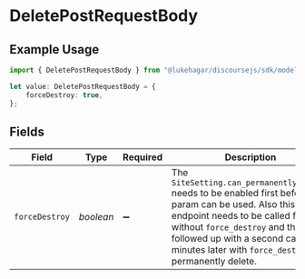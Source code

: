 # DeletePostRequestBody

## Example Usage

```typescript
import { DeletePostRequestBody } from "@lukehagar/discoursejs/sdk/models/operations";

let value: DeletePostRequestBody = {
    forceDestroy: true,
};
```

## Fields

| Field                                                                                                                                                                                                                                                                     | Type                                                                                                                                                                                                                                                                      | Required                                                                                                                                                                                                                                                                  | Description                                                                                                                                                                                                                                                               | Example                                                                                                                                                                                                                                                                   |
| ------------------------------------------------------------------------------------------------------------------------------------------------------------------------------------------------------------------------------------------------------------------------- | ------------------------------------------------------------------------------------------------------------------------------------------------------------------------------------------------------------------------------------------------------------------------- | ------------------------------------------------------------------------------------------------------------------------------------------------------------------------------------------------------------------------------------------------------------------------- | ------------------------------------------------------------------------------------------------------------------------------------------------------------------------------------------------------------------------------------------------------------------------- | ------------------------------------------------------------------------------------------------------------------------------------------------------------------------------------------------------------------------------------------------------------------------- |
| `forceDestroy`                                                                                                                                                                                                                                                            | *boolean*                                                                                                                                                                                                                                                                 | :heavy_minus_sign:                                                                                                                                                                                                                                                        | The `SiteSetting.can_permanently_delete` needs to be enabled first before this param can be used. Also this endpoint needs to be called first without `force_destroy` and then followed up with a second call 5 minutes later with `force_destroy` to permanently delete. | true                                                                                                                                                                                                                                                                      |